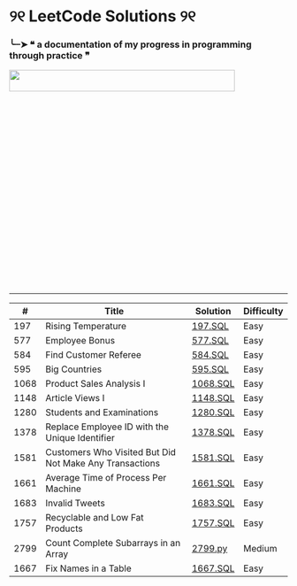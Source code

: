 # ୨୧ LeetCode Solutions ୨୧

### ╰┈➤ ❝ a documentation of my progress in programming through practice ❞

<img align="center" width="90%" height="10%" src="https://media.tenor.com/TvNPe66QQhIAAAAi/heart-gif-divider.gif">

---


| #           | Title                         | Solution    | Difficulty  |
| ----------- | ------------------------------| ----------- | ----------- |
| 197 | Rising Temperature | [197.SQL](https://github.com/awahl2/leetcode/blob/main/SQL_50/197.SQL) | Easy |
| 577 | Employee Bonus | [577.SQL](https://github.com/awahl2/leetcode/blob/main/SQL_50/577.SQL) | Easy |
| 584 | Find Customer Referee | [584.SQL](https://github.com/awahl2/leetcode/blob/main/SQL_50/584.SQL) | Easy |
| 595 | Big Countries | [595.SQL](https://github.com/awahl2/leetcode/blob/main/SQL_50/595.SQL) | Easy |
| 1068 | Product Sales Analysis I | [1068.SQL](https://github.com/awahl2/leetcode/blob/main/SQL_50/1068.SQL) | Easy |
| 1148 | Article Views I | [1148.SQL](https://github.com/awahl2/leetcode/blob/main/SQL_50/1148.SQL) | Easy |
| 1280 | Students and Examinations | [1280.SQL](https://github.com/awahl2/leetcode/blob/main/SQL_50/1280.SQL) | Easy |
| 1378 | Replace Employee ID with the Unique Identifier | [1378.SQL](https://github.com/awahl2/leetcode/blob/main/SQL_50/1378.SQL) | Easy |
| 1581 | Customers Who Visited But Did Not Make Any Transactions | [1581.SQL](https://github.com/awahl2/leetcode/blob/main/SQL_50/1581.SQL) | Easy |
| 1661 | Average Time of Process Per Machine | [1661.SQL](https://github.com/awahl2/leetcode/blob/main/SQL_50/1661.SQL) | Easy |
| 1683 | Invalid Tweets | [1683.SQL](https://github.com/awahl2/leetcode/blob/main/SQL_50/1683.SQL) | Easy |
| 1757 | Recyclable and Low Fat Products | [1757.SQL](https://github.com/awahl2/leetcode/blob/main/SQL_50/1757.SQL) | Easy |
| 2799 | Count Complete Subarrays in an Array | [2799.py](https://github.com/awahl2/leetcode/blob/main/Other/2799.py) | Medium|
| 1667 | Fix Names in a Table | [1667.SQL](https://github.com/awahl2/leetcode/blob/main/SQL_50/1667.SQL) | Easy |
